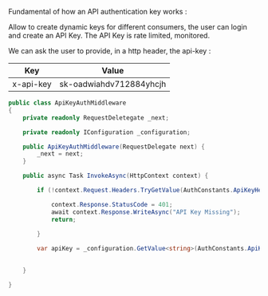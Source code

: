 Fundamental of how an API authentication key works : 

Allow to create dynamic keys for different consumers, the user can login and create an API Key. The API Key is rate limited, monitored.

We can ask the user to provide, in a http header, the api-key : 

| Key       | Value                   |
| --------- | ----------------------- |
| x-api-key | sk-oadwiahdv712884yhcjh |


```csharp
public class ApiKeyAuthMiddleware
{
	private readonly RequestDeletegate _next;

	private readonly IConfiguration _configuration;

	public ApiKeyAuthMiddleware(RequestDelegate next) {
		_next = next;
	}

	public async Task InvokeAsync(HttpContext context) {

		if (!context.Request.Headers.TryGetValue(AuthConstants.ApiKeyHeaderName, out var extractedApiKey)) {

			context.Response.StatusCode = 401;
			await context.Response.WriteAsync("API Key Missing");
			return;
		
		}

		var apiKey = _configuration.GetValue<string>(AuthConstants.ApiKeySectionName);
	

	}

}
```